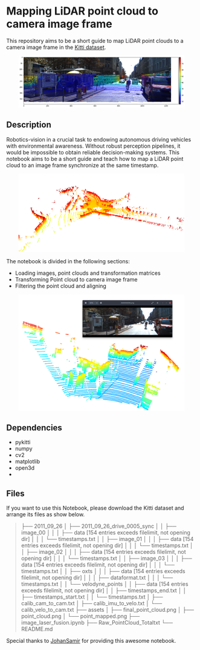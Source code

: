 ﻿# Mapping LiDAR point cloud to camera image frame

This repository aims to be a short guide to map LiDAR point clouds to a camera image frame in the [Kitti dataset](http://www.cvlibs.net/datasets/kitti/). 

<div  align="center">
<img  src="./assets/point_mapped.png" width="440">
</div>

## Description

Robotics-vision in a crucial task to endowing autonomous driving vehicles with environmental awareness. Without robust perception pipelines, it would be impossible to obtain reliable decision-making systems. This notebook aims to be a short guide and teach how to map a LiDAR point cloud to an image frame synchronize at the same timestamp.

<div  align="center">
<img  src="./assets/point_cloud.png" width="440">
</div>

The notebook is divided in the following sections:

 - Loading images, point clouds and transformation matrices
 - Transforming Point cloud to camera image frame
 - Filtering the point cloud and aligning

<div  align="center">
<img  src="./assets/final_point_cloud.png" width="440">
</div>

## Dependencies

 - pykitti
 - numpy
 - cv2
 - matplotlib
 - open3d
 - 
## Files
If you want to use this Notebook, please download the Kitti dataset and arrange its files as show below.

> ├── 2011_09_26
│   ├── 2011_09_26_drive_0005_sync
│   │   ├── image_00
│   │   │   ├── data [154 entries exceeds filelimit, not opening dir]
│   │   │   └── timestamps.txt
│   │   ├── image_01
│   │   │   ├── data [154 entries exceeds filelimit, not opening dir]
│   │   │   └── timestamps.txt
│   │   ├── image_02
│   │   │   ├── data [154 entries exceeds filelimit, not opening dir]
│   │   │   └── timestamps.txt
│   │   ├── image_03
│   │   │   ├── data [154 entries exceeds filelimit, not opening dir]
│   │   │   └── timestamps.txt
│   │   ├── oxts
│   │   │   ├── data [154 entries exceeds filelimit, not opening dir]
│   │   │   ├── dataformat.txt
│   │   │   └── timestamps.txt
│   │   └── velodyne_points
│   │       ├── data [154 entries exceeds filelimit, not opening dir]
│   │       ├── timestamps_end.txt
│   │       ├── timestamps_start.txt
│   │       └── timestamps.txt
│   ├── calib_cam_to_cam.txt
│   ├── calib_imu_to_velo.txt
│   └── calib_velo_to_cam.txt
├── assets
│   ├── final_point_cloud.png
│   ├── point_cloud.png
│   └── point_mapped.png
├── image_laser_fusion.ipynb
├── Raw_PointCloud_Totaltxt
└── README.md

Special thanks to [JohanSamir](https://github.com/JohanSamir) for providing this awesome notebook.

